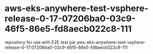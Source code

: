 # aws-eks-anywhere-test-vsphere-release-0-17-07206ba0-03c9-46f5-86e5-fd8aecb022c8-111
repository for use with E2E test job aws-eks-anywhere-test-vsphere-release-0-17:07206ba0-03c9-46f5-86e5-fd8aecb022c8-111
